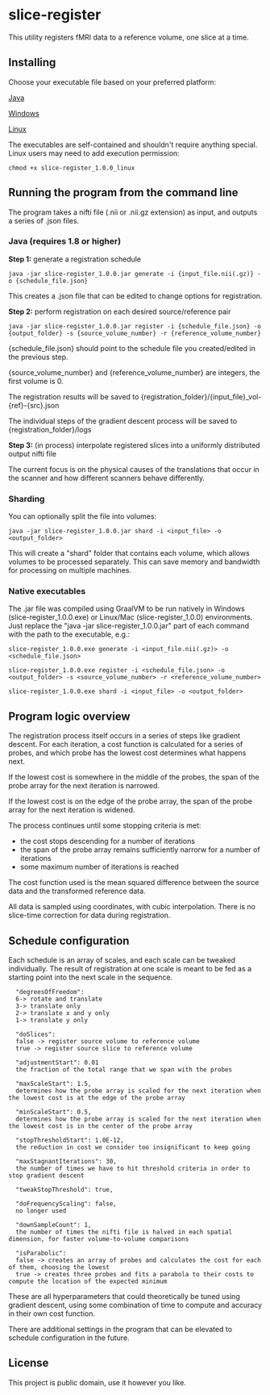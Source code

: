 # slice-register

This utility registers fMRI data to a reference volume, one slice at a time.

## Installing

Choose your executable file based on your preferred platform:

[Java](https://github.com/pseudonymous-neuroscience/slice-register/blob/main/java/slice-register_1.0.0.jar)

[Windows](https://github.com/pseudonymous-neuroscience/slice-register/blob/main/java/slice-register_1.0.0.exe)

[Linux](https://github.com/pseudonymous-neuroscience/slice-register/blob/main/java/slice-register_1.0.0_linux)

The executables are self-contained and shouldn't require anything special. Linux users may need to add execution permission:

`chmod +x slice-register_1.0.0_linux`

## Running the program from the command line

The program takes a nifti file (.nii or .nii.gz extension) as input, and outputs a series of .json files.

### Java (requires 1.8 or higher)

<b>Step 1:</b> generate a registration schedule

`java -jar slice-register_1.0.0.jar generate -i {input_file.nii(.gz)} -o {schedule_file.json}`

This creates a .json file that can be edited to change options for registration.

<b>Step 2:</b> perform registration on each desired source/reference pair

`java -jar slice-register_1.0.0.jar register -i {schedule_file.json} -o {output_folder} -s {source_volume_number} -r {reference_volume_number}`

{schedule_file.json} should point to the schedule file you created/edited in the previous step.

{source_volume_number} and {reference_volume_number} are integers, the first volume is 0.

The registration results will be saved to {registration_folder}/{input_file}_vol-{ref}-{src}.json

The individual steps of the gradient descent process will be saved to {registration_folder}/logs

<b>Step 3:</b> (in process) interpolate registered slices into a uniformly distributed output nifti file

The current focus is on the physical causes of the translations that occur in the scanner and how different scanners behave differently.


### Sharding

You can optionally split the file into volumes:

`java -jar slice-register_1.0.0.jar shard -i <input_file> -o <output_folder>`

This will create a "shard" folder that contains each volume, which allows volumes to be processed separately. This can save memory and bandwidth for processing on multiple machines.


### Native executables

The .jar file was compiled using GraalVM to be run natively in Windows (slice-register_1.0.0.exe) or Linux/Mac (slice-register_1.0.0) environments. Just replace the "java -jar slice-register_1.0.0.jar" part of each command with the path to the executable, e.g.:

`slice-register_1.0.0.exe generate -i <input_file.nii(.gz)> -o <schedule_file.json>`

`slice-register_1.0.0.exe register -i <schedule_file.json> -o <output_folder> -s <source_volume_number> -r <reference_volume_number>`

`slice-register_1.0.0.exe shard -i <input_file> -o <output_folder>`


## Program logic overview

The registration process itself occurs in a series of steps like gradient descent. For each iteration, a cost function is calculated for a series of probes, and which probe has the lowest cost determines what happens next.

If the lowest cost is somewhere in the middle of the probes, the span of the probe array for the next iteration is narrowed.

If the lowest cost is on the edge of the probe array, the span of the probe array for the next iteration is widened.

The process continues until some stopping criteria is met:
- the cost stops descending for a number of iterations
- the span of the probe array remains sufficiently narrorw for a number of iterations
- some maximum number of iterations is reached

The cost function used is the mean squared difference between the source data and the transformed reference data.

All data is sampled using coordinates, with cubic interpolation. There is no slice-time correction for data during registration.


## Schedule configuration

Each schedule is an array of scales, and each scale can be tweaked individually. The result of registration at one scale is meant to be fed as a starting point into the next scale in the sequence.

      "degreesOfFreedom":  
      6-> rotate and translate 
      3-> translate only
      2-> translate x and y only
      1-> translate y only

      "doSlices": 
      false -> register source volume to reference volume
      true -> register source slice to reference volume

      "adjustmentStart": 0.01
      the fraction of the total range that we span with the probes
      
      "maxScaleStart": 1.5,
      determines how the probe array is scaled for the next iteration when the lowest cost is at the edge of the probe array
      
      "minScaleStart": 0.5,
      determines how the probe array is scaled for the next iteration when the lowest cost is in the center of the probe array
      
      "stopThresholdStart": 1.0E-12,
      the reduction in cost we consider too insignificant to keep going

      "maxStagnantIterations": 30,
      the number of times we have to hit threshold criteria in order to stop gradient descent
      
      "tweakStopThreshold": true,
      
      "doFrequencyScaling": false,
      no longer used
      
      "downSampleCount": 1,
      the number of times the nifti file is halved in each spatial dimension, for faster volume-to-volume comparisons
      
      "isParabolic":  
      false -> creates an array of probes and calculates the cost for each of them, choosing the lowest
      true -> creates three probes and fits a parabola to their costs to compute the location of the expected minimum

These are all hyperparameters that could theoretically be tuned using gradient descent, using some combination of time to compute and accuracy in their own cost function.

There are additional settings in the program that can be elevated to schedule configuration in the future.

## License
This project is public domain, use it however you like.
